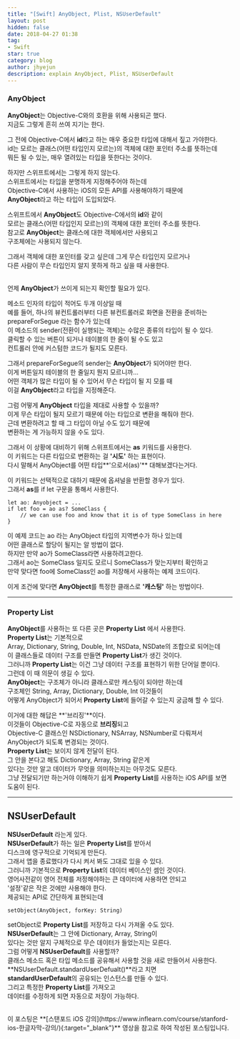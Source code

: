 ```yaml
---
title: "[Swift] AnyObject, Plist, NSUserDefault"
layout: post
hidden: false
date: 2018-04-27 01:38
tag:
- Swift
star: true
category: blog
author: jhyejun
description: explain AnyObject, Plist, NSUserDefault
---
```


### AnyObject
**AnyObject**는 Objective-C와의 호환을 위해 사용되곤 했다.<br>
지금도 그렇게 흔히 쓰여 지기는 한다.<br>

그 전에 Objective-C에서 **id**라고 하는 매우 중요한 타입에 대해서 짚고 가야한다.<br>
id는 모르는 클래스(어떤 타입인지 모르는)의 객체에 대한 포인터 주소를 뜻하는데<br>
뭐든 될 수 있는, 매우 열려있는 타입을 뜻한다는 것이다.<br>

하지만 스위프트에서는 그렇게 하지 않는다.<br>
스위프트에서는 타입을 분명하게 지정해주어야 하는데<br>
Objective-C에서 사용하는 iOS의 모든 API를 사용해야하기 때문에<br>
**AnyObject**라고 하는 타입이 도입되었다.<br>

스위프트에서 **AnyObject**도 Objective-C에서의 **id**와 같이<br>
모르는 클래스(어떤 타입인지 모르는)의 객체에 대한 포인터 주소를 뜻한다.<br>
참고로 **AnyObject**는 클래스에 대한 객체에서만 사용되고<br>
구조체에는 사용되지 않는다.<br>

그래서 객체에 대한 포인터를 갖고 싶은데 그게 무슨 타입인지 모르거나<br>
다른 사람이 무슨 타입인지 알지 못하게 하고 싶을 때 사용한다.<br>
<br>

언제 **AnyObject**가 쓰이게 되는지 확인할 필요가 있다.<br>

메소드 인자의 타입이 적어도 두개 이상일 때<br>
예를 들어, 하나의 뷰컨트롤러부터 다른 뷰컨트롤러로 화면을 전환을 준비하는<br>
prepareForSegue 라는 함수가 있는데<br>
이 메소드의 sender(전환이 실행되는 객체)는 수많은 종류의 타입이 될 수 있다.<br>
클릭할 수 있는 버튼이 되거나 테이블의 한 줄이 될 수도 있고<br>
컨트롤러 안에 커스텀한 코드가 될지도 모른다.<br>

그래서 prepareForSegue의 sender는 **AnyObject**가 되어야만 한다.<br>
이게 버튼일지 테이블의 한 줄일지 뭔지 모르니까...<br>
어떤 객체가 많은 타입이 될 수 있어서 무슨 타입이 될 지 모를 때<br>
이걸 **AnyObject**라고 타입을 지정해준다.<br>

그럼 어떻게 **AnyObject** 타입을 제대로 사용할 수 있을까?<br>
이게 무슨 타입이 될지 모르기 때문에 아는 타입으로 변환을 해줘야 한다.<br>
근데 변환하려고 할 때 그 타입이 아닐 수도 있기 때문에<br>
변환하는 게 가능하지 않을 수도 있다.<br>

그래서 이 상황에 대비하기 위해 스위프트에서는 **as** 키워드를 사용한다.<br>
이 키워드는 다른 타입으로 변환하는 걸 **'시도'** 하는 표현이다.<br>
다시 말해서 AnyObject를 어떤 타입**'으로서(as)'** 대해보겠다는거다.<br>

이 키워드는 선택적으로 대하기 때문에 옵셔널을 반환할 경우가 있다.<br>
그래서 **as**를 if let 구문을 통해서 사용한다.<br>

```
let ao: Anyobject = ...
if let foo = ao as? SomeClass {
    // we can use foo and know that it is of type SomeClass in here
}
```

이 예제 코드는
ao 라는 AnyObject 타입의 지역변수가 하나 있는데<br>
어떤 클래스로 할당이 될지는 알 방법이 없다.<br>
하지만 만약 ao가 SomeClass라면 사용하려고한다.<br>
그래서 ao는 SomeClass 일지도 모르니 SomeClass가 맞는지부터 확인하고<br>
만약 맞다면 foo에 SomeClass인 ao를 저장해서 사용하는 예제 코드이다.<br>

이게 조건에 맞다면 **AnyObject**를 특정한 클래스로 **'캐스팅'** 하는 방법이다.<br>

---

### Property List
**AnyObject**를 사용하는 또 다른 곳은 **Property List** 에서 사용한다.<br>
**Property List**는 기본적으로<br>
Array, Dictionary, String, Double, Int, NSData, NSDate의 조합으로 되어는데<br>
이 클래스들로 데이터 구조를 만들면 **Property List**가 생긴 것이다.<br>
그러니까 **Property List**는 이건 그냥 데이터 구조를 표현하기 위한 단어일 뿐이다.<br>
그런데 이 때 의문이 생길 수 있다.<br>
**AnyObject**는 구조체가 아니라 클래스로만 캐스팅이 되야만 하는데<br>
구조체인 String, Array, Dictionary, Double, Int 이것들이<br>
어떻게 AnyObject가 되어서 **Property List**에 들어갈 수 있는지 궁금해 할 수 있다.<br>

이거에 대한 해답은 **'브리징'**이다.<br>
이것들이 Objective-C로 자동으로 **브리징**되고<br>
Objective-C 클래스인 NSDictionary, NSArray, NSNumber로 다뤄져서<br>
AnyObject가 되도록 변경되는 것이다.<br>
**Property List**는 보이지 않게 전달이 된다.<br>
그 안을 본다고 해도 Dictionary, Array, String 같은게<br>
있다는 것만 알고 데이터가 무엇을 의미하는지는 아무것도 모른다.<br>
그냥 전달되기만 하는거야 이해하기 쉽게 **Property List**를 사용하는 iOS API를 보면 도움이 된다.<br>

---

## NSUserDefault
**NSUserDefault** 라는게 있다.<br>
**NSUserDefault**가 하는 일은 **Property List**를 받아서<br>
디스크에 영구적으로 기억되게 만든다.<br>
그래서 앱을 종료했다가 다시 켜서 봐도 그대로 있을 수 있다.<br>
그러니까 기본적으로 **Property List**의 데이터 베이스인 셈인 것이다.<br>
영어사전같이 영어 전체를 저정해야하는 큰 데이터에 사용하면 안되고<br>
'설정'같은 작은 것에만 사용해야 한다.<br>
제공되는 API로 간단하게 표현되는데<br>

```
setObject(AnyObject, forKey: String)
```

setObject로 **Property List**를 저장하고 다시 가져올 수도 있다.<br>
**NSUserDefault**는 그 안에 Dictionary, Array, String이<br>
있다는 것만 알지 구체적으로 무슨 데이터가 들었는지는 모른다.<br>
그럼 어떻게 **NSUserDefault**를 사용할까?<br>
클래스 메소드 혹은 타입 메소드를 공유해서 사용할 것을 새로 만들어서 사용한다.<br>
**NSUserDefault.standardUserDefualt()**라고 치면<br>
**standardUserDefault**의 공유되는 인스턴스를 만들 수 있다.<br>
그리고 특정한 **Property List**를 가져오고<br>
데이터를 수정하게 되면 자동으로 저장이 가능하다.

<br>
이 포스팅은 **[스탠포드 iOS 강의](https://www.inflearn.com/course/stanford-ios-한글자막-강의/){:target="_blank"}** 영상을
참고로 하여 작성된 포스팅입니다.